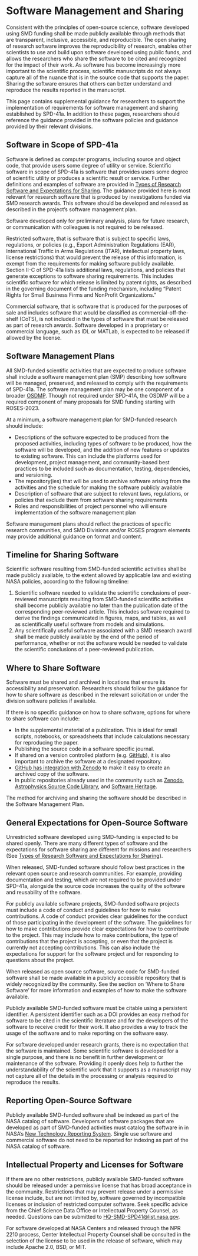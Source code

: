 # Software Management and Sharing
Consistent with the principles of open-source science, software developed using SMD funding shall be made publicly available through methods that are transparent, inclusive, accessible, and reproducible. The open sharing of research software improves the reproducibility of research, enables other scientists to use and build upon software developed using public funds, and allows the researchers who share the software to be cited and recognized for the impact of their work.  As software has become increasingly more important to the scientific process, scientific manuscripts do not always capture all of the nuance that is in the source code that supports the paper.  Sharing the software ensures that others can better understand and reproduce the results reported in the manuscript. 

This page contains supplemental guidance for researchers to support the implementation of requirements for software management and sharing established by SPD-41a. In addition to these pages, researchers should reference the guidance provided in the software policies and guidance provided by their relevant divisions.

## Software in Scope of SPD-41a
Software is defined as computer programs, including source and object code, that provide users some degree of utility or service. Scientific software in scope of SPD-41a is software that provides users some degree of scientific utility or produces a scientific result or service. Further definitions and examples of software are provided in [Types of Research Software and Expectations for Sharing](Research_Software_Types.md).  The guidance provided here is most relevant for research software that is produced by investigations funded via SMD research awards. This software should be developed and released as described in the project’s software management plan. 

Software developed only for preliminary analysis, plans for future research, or communication with colleagues is not required to be released.

Restricted software, that is software that is subject to specific laws, regulations, or policies (e.g., Export Administration Regulations (EAR), International Traffic in Arms Regulations (ITAR), intellectual property laws, license restrictions) that would prevent the release of this information, is exempt from the requirements for making software publicly available. Section II-C of SPD-41a lists additional laws, regulations, and policies that generate exceptions to software sharing requirements. This includes scientific software for which release is limited by patent rights, as described in the governing document of the funding mechanism, including
“Patent Rights for Small Business Firms and NonProfit Organizations.”

Commercial software, that is software that is produced for the purposes of sale and includes software that would be classified as commercial-off-the-shelf (CoTS), is not included in the types of software that must be released as part of research awards. Software developed in a proprietary or commercial language, such as IDL or MATLab, is expected to be released if allowed by the license. 

## Software Management Plans
All SMD-funded scientific activities that are expected to produce software shall include a software management plan (SMP) describing how software will be managed, preserved, and released to comply with the requirements of SPD-41a. The software management plan may be one component of a broader [OSDMP](OSDMP.md). Though not required under SPD-41A, the OSDMP will be a required component of many proposals for SMD funding starting with ROSES-2023.

At a minimum, a software management plan for SMD-funded research should include:
* Descriptions of the software expected to be produced from the proposed activities, including types of software to be produced, how the software will be developed, and the addition of new features or updates to existing software.  This can include the platforms used for development, project management, and community-based best practices to be included such as documentation, testing, dependencies, and versioning. 
* The repository(ies) that will be used to archive software arising from the activities and the schedule for making the software publicly available 
* Description of software that are subject to relevant laws, regulations, or policies that exclude them from software sharing requirements 
* Roles and responsibilities of project personnel who will ensure implementation of the software management plan

Software management plans should reflect the practices of specific research communities, and SMD Divisions and/or ROSES program elements may provide additional guidance on format and content. 

## Timeline for Sharing Software
Scientific software resulting from SMD-funded scientific activities shall be made publicly available, to the extent allowed by applicable law and existing NASA policies, according to the following timeline:
1. Scientific software needed to validate the scientific conclusions of peer-reviewed manuscripts resulting from SMD-funded scientific activities shall become publicly available no later than the publication date of the corresponding peer-reviewed article. This includes software required to derive the findings communicated in figures, maps, and tables, as well as scientifically useful software from models and simulations.
2. Any scientifically useful software associated with a SMD research award shall be made publicly available by the end of the period of performance, whether or not the software would be needed to validate the scientific conclusions of a peer-reviewed publication. 
   
## Where to Share Software
 Software must be shared and archived in locations that ensure its accessibility and preservation. Researchers should follow the guidance for how to share software as described in the relevant solicitation or under the division software policies if available. 

If there is no specific guidance on how to share software, options for where to share software can include:
* In the supplemental material of a publication. This is ideal for small scripts, notebooks, or spreadsheets that include calculations necessary for reproducing the paper.
* Publishing the source code in a software specific journal.
* If shared on a version controlled platform (e.g. [GitHub](https://github.com/)), it is also important to archive the software at a designated repository.  
* [GitHub has integration with Zenodo](https://docs.github.com/en/repositories/archiving-a-github-repository/referencing-and-citing-content) to make it easy to create an archived copy of the software.
* In public repositories already used in the community such as [Zenodo](https://zenodo.org/), [Astrophysics Source Code Library](https://ascl.net/), and [Software Heritage](https://www.softwareheritage.org/). 

The method for archiving and sharing the software should be described in the Software Management Plan.  

## General Expectations for Open-Source Software
Unrestricted software developed using SMD-funding is expected to be shared openly. There are many different types of software and the expectations for software sharing are different for missions and researchers (See [Types of Research Software and Expectations for Sharing](Research_Software_Types.md)). 

When released, SMD-funded software should follow best practices in the relevant open source and research communities.  For example, providing documentation and testing, which are not required to be provided under SPD-41a, alongside the source code increases the quality of the software and reusability of the software. 

For publicly available software projects, SMD-funded software projects must include a code of conduct and guidelines for how to make contributions.  A code of conduct provides clear guidelines for the conduct of those participating in the development of the software.  The guidelines for how to make contributions provide clear expectations for how to contribute to the project.  This may include how to make contributions, the type of contributions that the project is accepting, or even that the project is currently not accepting contributions.  This can also include the expectations for support for the software project and for responding to questions about the project.  

When released as open source software, source code for SMD-funded software shall be made available in a publicly accessible repository that is widely recognized by the community.  See the section on ‘Where to Share Software’ for more information and examples of how to make the software available.  

Publicly available SMD-funded software must be citable using a persistent identifier. A persistent identifier such as a DOI provides an easy method for software to be cited in the scientific literature and for the developers of the software to receive credit for their work. It also provides a way to track the usage of the software and to make reporting on the software easy. 

For software developed under research grants, there is no expectation that the software is maintained.  Some scientific software is developed for a single purpose, and there is no benefit in further development or maintenance of the software.  Providing it openly does help to further the understandability of the scientific work that it supports as a manuscript may not capture all of the details in the processing or analysis required to reproduce the results. 

## Reporting Open-Source Software
Publicly available SMD-funded software shall be indexed as part of the NASA catalog of software. Developers of software packages that are developed as part of SMD-funded activities must catalog the software in in NASA’s [New Technology Reporting System](https://invention.nasa.gov/). Single use software and commercial software do not need to be reported for indexing as part of the NASA catalog of software.

## Intellectual Property and Licenses for Software
If there are no other restrictions, publicly available SMD-funded software should be released under a permissive license that has broad acceptance in the community. Restrictions that may prevent release under a permissive license include, but are not limited by, software governed by incompatible licenses or inclusion of restricted computer software. Seek specific advice from the Chief Science Data Office or Intellectual Property Counsel, as needed. Questions can be submitted to HQ-SMD-SPD41@list.nasa.gov. 

For software developed at NASA Centers and released through the NPR 2210 process, Center Intellectual Property Counsel shall be consulted in the selection of the license to be used in the release of software, which may include Apache 2.0, BSD, or MIT.

